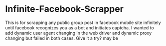 # Infinite-Facebook-Scrapper
This is for scrapping any public group post in facebook mobile site infinitely until facebook recognizes you as a bot and initiates captcha. I wanted to add dynamic user agent changing in the web driver and dynamic proxy changing but failed in both cases. Give it a try? may be

